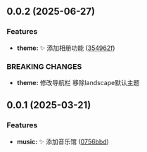 ## 0.0.2 (2025-06-27)


### Features

* **theme:** :sparkles: 添加相册功能 ([354962f](https://github.com/passwordgloo/Blog/commit/354962fac1cd6f2b530ee41d7e71d6fb69e22ef0))


### BREAKING CHANGES

* **theme:** 修改导航栏
移除landscape默认主题



## 0.0.1 (2025-03-21)

### Features

* **music:** :sparkles: 添加音乐馆 ([0756bbd](https://gitee.com/passwordgloo/ui/commits/0756bbd5bd04bec716233f3f2bc8935ac425d157))
